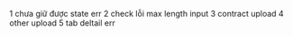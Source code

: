 1 chưa giữ được state err
2 check lỗi max length input
3 contract upload
4 other upload
5 tab deltail err
